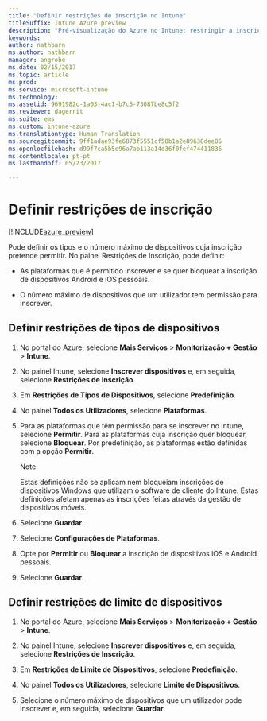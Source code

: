 ```yaml
---
title: "Definir restrições de inscrição no Intune"
titleSuffix: Intune Azure preview
description: "Pré-visualização do Azure no Intune: restringir a inscrição por plataforma e definir um limite de inscrição de dispositivos no Intune. "
keywords: 
author: nathbarn
ms.author: nathbarn
manager: angrobe
ms.date: 02/15/2017
ms.topic: article
ms.prod: 
ms.service: microsoft-intune
ms.technology: 
ms.assetid: 9691982c-1a03-4ac1-b7c5-73087be8c5f2
ms.reviewer: dagerrit
ms.suite: ems
ms.custom: intune-azure
ms.translationtype: Human Translation
ms.sourcegitcommit: 9ff1adae93fe6873f5551cf58b1a2e89638dee85
ms.openlocfilehash: d99f7ca5b5e96a7ab113a14d36f0fef474411836
ms.contentlocale: pt-pt
ms.lasthandoff: 05/23/2017

---
```


# <a name="set-enrollment-restrictions"></a>Definir restrições de inscrição 

[!INCLUDE[azure_preview](./includes/azure_preview.md)]

Pode definir os tipos e o número máximo de dispositivos cuja inscrição pretende permitir. No painel Restrições de Inscrição, pode definir:

- As plataformas que é permitido inscrever e se quer bloquear a inscrição de dispositivos Android e iOS pessoais.

- O número máximo de dispositivos que um utilizador tem permissão para inscrever.

## <a name="set-device-type-restrictions"></a>Definir restrições de tipos de dispositivos

1. No portal do Azure, selecione **Mais Serviços** > **Monitorização + Gestão** > **Intune**.

2. No painel Intune, selecione **Inscrever dispositivos** e, em seguida, selecione **Restrições de Inscrição**.

3. Em **Restrições de Tipos de Dispositivos**, selecione **Predefinição**.

4. No painel **Todos os Utilizadores**, selecione **Plataformas**.

5. Para as plataformas que têm permissão para se inscrever no Intune, selecione **Permitir**. Para as plataformas cuja inscrição quer bloquear, selecione **Bloquear**. Por predefinição, as plataformas estão definidas com a opção **Permitir**. 

    >[!NOTE]
    >Estas definições não se aplicam nem bloqueiam inscrições de dispositivos Windows que utilizam o software de cliente do Intune. Estas definições afetam apenas as inscrições feitas através da gestão de dispositivos móveis. 

6. Selecione **Guardar**.

7. Selecione **Configurações de Plataformas**.

8. Opte por **Permitir** ou **Bloquear** a inscrição de dispositivos iOS e Android pessoais.

9. Selecione **Guardar**.

## <a name="set-device-limit-restrictions"></a>Definir restrições de limite de dispositivos

1. No portal do Azure, selecione **Mais Serviços** > **Monitorização + Gestão** > **Intune**.

2. No painel Intune, selecione **Inscrever dispositivos** e, em seguida, selecione **Restrições de Inscrição**.

3. Em **Restrições de Limite de Dispositivos**, selecione **Predefinição**.

4. No painel **Todos os Utilizadores**, selecione **Limite de Dispositivos**.

5. Selecione o número máximo de dispositivos que um utilizador pode inscrever e, em seguida, selecione **Guardar**.

